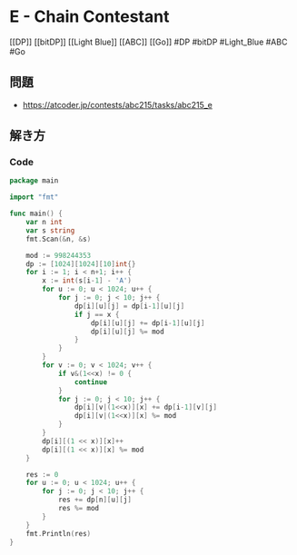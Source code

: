 # E - Chain Contestant
[[DP]] [[bitDP]] [[Light Blue]] [[ABC]] [[Go]]
#DP #bitDP #Light_Blue #ABC #Go 

## 問題
- https://atcoder.jp/contests/abc215/tasks/abc215_e

## 解き方
### Code
```go
package main

import "fmt"

func main() {
	var n int
	var s string
	fmt.Scan(&n, &s)

	mod := 998244353
	dp := [1024][1024][10]int{}
	for i := 1; i < n+1; i++ {
		x := int(s[i-1] - 'A')
		for u := 0; u < 1024; u++ {
			for j := 0; j < 10; j++ {
				dp[i][u][j] = dp[i-1][u][j]
				if j == x {
					dp[i][u][j] += dp[i-1][u][j]
					dp[i][u][j] %= mod
				}
			}
		}
		for v := 0; v < 1024; v++ {
			if v&(1<<x) != 0 {
				continue
			}
			for j := 0; j < 10; j++ {
				dp[i][v|(1<<x)][x] += dp[i-1][v][j]
				dp[i][v|(1<<x)][x] %= mod
			}
		}
		dp[i][(1 << x)][x]++
		dp[i][(1 << x)][x] %= mod
	}

	res := 0
	for u := 0; u < 1024; u++ {
		for j := 0; j < 10; j++ {
			res += dp[n][u][j]
			res %= mod
		}
	}
	fmt.Println(res)
}
```